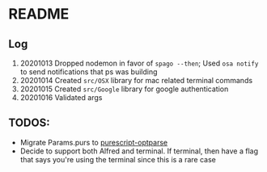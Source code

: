 # README
## Log
1. 20201013 Dropped nodemon in favor of `spago --then`; Used `osa notify` to send notifications that ps was building
2. 20201014 Created `src/OSX` library for mac related terminal commands
3. 20201015 Created `src/Google` library for google authentication
4. 20201016 Validated args

## TODOS:
* Migrate Params.purs to [purescript-optparse](https://pursuit.purescript.org/packages/purescript-optparse/3.0.0)
* Decide to support both Alfred and terminal.  If terminal, then have a flag
  that says you're using the terminal since this is a rare case
